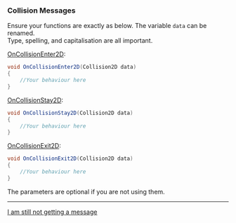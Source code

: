 ### Collision Messages

Ensure your functions are exactly as below.
The variable `data` can be renamed.  
Type, spelling, and capitalisation are all important.

[OnCollisionEnter2D](https://docs.unity3d.com/ScriptReference/MonoBehaviour.OnCollisionEnter2D.html):
```csharp
void OnCollisionEnter2D(Collision2D data)
{
    //Your behaviour here
}
```

[OnCollisionStay2D](https://docs.unity3d.com/ScriptReference/MonoBehaviour.OnCollisionStay2D.html):
```csharp
void OnCollisionStay2D(Collision2D data)
{
    //Your behaviour here
}
```

[OnCollisionExit2D](https://docs.unity3d.com/ScriptReference/MonoBehaviour.OnCollisionExit2D.html):
```csharp
void OnCollisionExit2D(Collision2D data)
{
    //Your behaviour here
}
```

The parameters are optional if you are not using them.  

---
[I am still not getting a message](3%20Collision%20Matrix%202D.md)